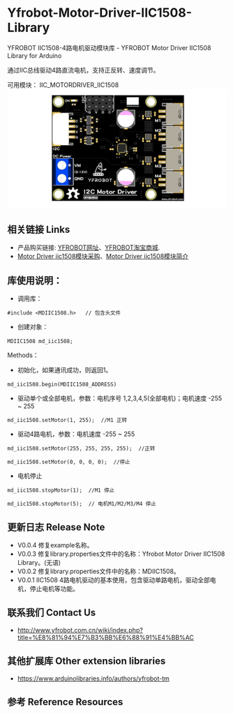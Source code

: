 # Yfrobot-Motor-Driver-IIC1508-Library
YFROBOT IIC1508-4路电机驱动模块库 - YFROBOT Motor Driver IIC1508 Library for Arduino

通过IIC总线驱动4路直流电机，支持正反转、速度调节。

可用模块： IIC_MOTORDRIVER_IIC1508
![](./assets/YF_MotorDriver_IIC1508.jpg)


## 相关链接 Links
* 产品购买链接: [YFROBOT网址](https://www.yfrobot.com/)、[YFROBOT淘宝商城](https://yfrobot.taobao.com/).
* [Motor Driver iic1508模块采购](https://yfrobot.taobao.com/search.htm?search=y&keyword=%B5%E7%BB%FA%C7%FD%B6%AF)、[Motor Driver iic1508模块简介](https://pjfcckenlt.feishu.cn/wiki/WonNwN3nNieS8pkQEPWcbn8DnYd)

## 库使用说明：
* 调用库：

`#include <MDIIC1508.h>   // 包含头文件`

* 创建对象：

`MDIIC1508 md_iic1508;`

Methods：

* 初始化，如果通讯成功，则返回1。

`md_iic1508.begin(MDIIC1508_ADDRESS)`

* 驱动单个或全部电机，参数：电机序号 1,2,3,4,5(全部电机)；电机速度 -255 ~ 255

`md_iic1508.setMotor(1, 255);  //M1 正转`

* 驱动4路电机，参数：电机速度 -255 ~ 255

`md_iic1508.setMotor(255, 255, 255, 255);  //正转`

`md_iic1508.setMotor(0, 0, 0, 0);  //停止`

* 电机停止

`md_iic1508.stopMotor(1);  //M1 停止`

`md_iic1508.stopMotor(5);  // 电机M1/M2/M3/M4 停止`

## 更新日志 Release Note
*  V0.0.4 修复example名称。
*  V0.0.3 修复library.properties文件中的名称：Yfrobot Motor Driver IIC1508 Library。(无语)
*  V0.0.2 修复library.properties文件中的名称：MDIIC1508。
*  V0.0.1 IIC1508 4路电机驱动的基本使用，包含驱动单路电机，驱动全部电机，停止电机等功能。

## 联系我们 Contact Us
* http://www.yfrobot.com.cn/wiki/index.php?title=%E8%81%94%E7%B3%BB%E6%88%91%E4%BB%AC

## 其他扩展库 Other extension libraries
* https://www.arduinolibraries.info/authors/yfrobot-tm

## 参考 Reference Resources